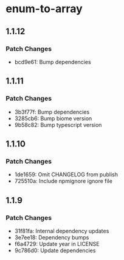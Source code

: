 # enum-to-array

## 1.1.12

### Patch Changes

- bcd9e61: Bump dependencies

## 1.1.11

### Patch Changes

- 3b3f77f: Bump dependencies
- 3285cb6: Bump biome version
- 9b58c82: Bump typescript version

## 1.1.10

### Patch Changes

- 1de1659: Omit CHANGELOG from publish
- 725510a: Include npmignore ignore file

## 1.1.9

### Patch Changes

- 31f81fa: Internal dependency updates
- 3e7ee18: Dependency bumps
- f6a4729: Update year in LICENSE
- 9c786d0: Update dependencies
